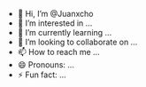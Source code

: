- 👋 Hi, I’m @Juanxcho
- 👀 I’m interested in ...
- 🌱 I’m currently learning ...
- 💞️ I’m looking to collaborate on ...
- 📫 How to reach me ...
- 😄 Pronouns: ...
- ⚡ Fun fact: ...

<!---
Juanxcho/Juanxcho is a ✨ special ✨ repository because its `README.md` (this file) appears on your GitHub profile.
You can click the Preview link to take a look at your changes.
--->
